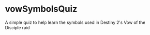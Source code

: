 # vowSymbolsQuiz
A simple quiz to help learn the symbols used in Destiny 2's Vow of the Disciple raid
